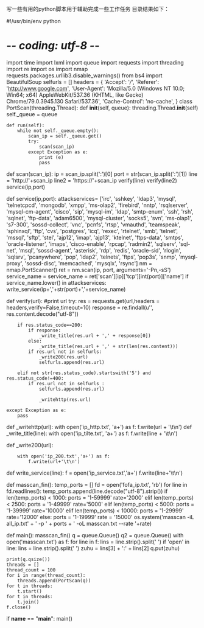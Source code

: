 写一些有用的python脚本用于辅助完成一些工作任务
目录结果如下：






#!/usr/bin/env python
# -*- coding: utf-8 -*-

import time
import lxml
import queue
import requests
import threading
import re
import os
import nmap
requests.packages.urllib3.disable_warnings()
from bs4 import BeautifulSoup
selfurls = []
headers = {
            'Accept': '*/*',
            'Referer': 'http://www.google.com',
            'User-Agent': 'Mozilla/5.0 (Windows NT 10.0; Win64; x64) AppleWebKit/537.36 (KHTML, like Gecko) Chrome/79.0.3945.130 Safari/537.36',
            'Cache-Control': 'no-cache',
        }
class PortScan(threading.Thread):
    def __init__(self, queue):
        threading.Thread.__init__(self)
        self._queue = queue

    def run(self):
        while not self._queue.empty():
            scan_ip = self._queue.get()
            try:
                scan(scan_ip)
            except Exception as e:
                print (e)
                pass


def scan(scan_ip):
    ip = scan_ip.split(':')[0]
    port = str(scan_ip.split(':')[1])
    line = 'http://'+scan_ip
    line2 = 'https://'+scan_ip
    verify(line)
    verify(line2)
    service(ip,port)

def service(ip,port):
    attackservices= ['irc', 'sshkey', 'ldap3', 'mysql', 'telnetcpcd', 'mongodb', 'xmpp', 'ms-olap2', 'firebird', 'nntp', 'rsqlserver', 'mysql-cm-agent', 'cisco', 'sip', 'mysql-im', 'ldap', 'smtp-enum', 'ssh', 'rsh', 'sqlnet', 'ftp-data', 'adam6500', 'mysql-cluster', 'socks5', 'svn', 'ms-olap1', 's7-300', 'sossd-collect', 'vnc', 'pcnfs', 'rtsp', 'vmauthd', 'teamspeak', 'sphinxql', 'ftp', 'cvs', 'postgres', 'icq', 'rexec', 'rtelnet', 'smb', 'telnet', 'mssql', 'sftp', 'stel', 'ajp12', 'imap', 'ajp13', 'ktelnet', 'ftps-data', 'smtps', 'oracle-listener', 'imaps', 'cisco-enable', 'rpcap', 'radmin2', 'sqlserv', 'sql-net', 'msql', 'sossd-agent', 'asterisk', 'rdp', 'redis', 'oracle-sid', 'rlogin', 'sqlsrv', 'pcanywhere', 'pop', 'ldap2', 'telnets', 'ftps', 'pop3s', 'snmp', 'mysql-proxy', 'sossd-disc', 'memcached', 'mysqlx', 'rsync']
    nm = nmap.PortScanner()
    ret = nm.scan(ip, port, arguments='-Pn,-sS')
    service_name = service_name = ret['scan'][ip]['tcp'][int(port)]['name']
    if service_name.lower() in attackservices:
        write_service(ip+','+str(port)+','+service_name)

def verify(url):
        #print url
    try:
        res = requests.get(url,headers = headers,verify=False,timeout=10)
        response = re.findall(u'<title>(.*?)</title>', res.content.decode("utf-8"))

        if res.status_code==200:
            if response:
                _write_title(res.url + ',' + response[0])
            else:
                _write_title(res.url + ',' + str(len(res.content)))
            if res.url not in selfurls:
                _write200(res.url)
                selfurls.append(res.url)

        elif not str(res.status_code).startswith('5') and res.status_code!=400:
            if res.url not in selfurls :
                selfurls.append(res.url)

                _writehttp(res.url)

    except Exception as e:
        pass
def _writehttp(url):
        with open('ip_http.txt', 'a+') as f:
            f.write(url + '\t\n')
def _write_title(line):
    with open('ip_tilte.txt', 'a+') as f:
        f.write(line + '\t\n')

def _write200(url):

        with open('ip_200.txt','a+') as f:
            f.write(url+'\t\n')

def write_service(line):
    f = open('ip_service.txt','a+')
    f.write(line+'\t\n')


def masscan_fin():
    temp_ports = []
    fd = open('fofa_ip.txt', 'rb')
    for line in fd.readlines():
        temp_ports.append(line.decode("utf-8").strip())
    if len(temp_ports) < 1000:
        ports = '1-59999'
        rate='2000'
    elif len(temp_ports) < 2500:
        ports = '1-49999'
        rate='5000'
    elif len(temp_ports) < 5000:
        ports = '1-39999'
        rate='10000'
    elif len(temp_ports) < 10000:
        ports = '1-29999'
        rate='12000'
    else:
        ports = '1-19999'
        rate = '15000'
    os.system('masscan -iL all_ip.txt' + ' -p ' + ports + '  -oL masscan.txt --rate '+rate)

def main():
    masscan_fin()
    q = queue.Queue()
    q2 = queue.Queue()
    with open('masscan.txt') as f:
        for line in f:
            lins = line.strip().split(' ')
            if 'open' in line:
                lins = line.strip().split(' ')
                zuhu = lins[3] + ':' + lins[2]
                q.put(zuhu)

    print(q.qsize())
    threads = []
    thread_count = 100
    for i in range(thread_count):
        threads.append(PortScan(q))
    for t in threads:
        t.start()
    for t in threads:
        t.join()
    f.close()

if __name__ == "__main__":
    main()






